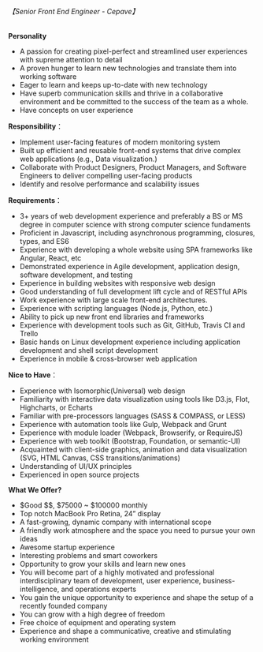 ###### 【Senior Front End Engineer - Cepave】

**Personality**

- A passion for creating pixel-perfect and streamlined user experiences with supreme attention to detail
- A proven hunger to learn new technologies and translate them into working software
- Eager to learn and keeps up-to-date with new technology
- Have superb communication skills and thrive in a collaborative environment and be committed to the success of the team as a whole.
- Have concepts on user experience

**Responsibility**：

- Implement user-facing features of modern monitoring system
- Built up efficient and reusable front-end systems that drive complex web applications (e.g., Data visualization.)
- Collaborate with Product Designers, Product Managers, and Software Engineers to deliver compelling user-facing products
- Identify and resolve performance and scalability issues

**Requirements**：

- 3+ years of web development experience and preferably a BS or MS degree in computer science with strong computer science fundaments
- Proficient in Javascript, including asynchronous programming, closures, types, and ES6
- Experience with developing a whole website using SPA frameworks like Angular, React, etc
- Demonstrated experience in Agile development, application design, software development, and testing
- Experience in building websites with responsive web design
- Good understanding of full development lift cycle and of RESTful APIs
- Work experience with large scale front-end architectures.
- Experience with scripting languages (Node.js, Python, etc.)
- Ability to pick up new front end libraries and frameworks
- Experience with development tools such as Git, GitHub, Travis CI and Trello
- Basic hands on Linux development experience including application development and shell script development
- Experience in mobile & cross-browser web application

**Nice to Have**：

- Experience with Isomorphic(Universal) web design
- Familiarity with interactive data visualization using tools like D3.js, Flot, Highcharts, or Echarts
- Familiar with pre-processors languages (SASS & COMPASS, or LESS)
- Experience with automation tools like Gulp, Webpack and Grunt
- Experience with module loader (Webpack, Browserify, or RequireJS)
- Experience with web toolkit (Bootstrap, Foundation, or semantic-UI)
- Acquainted with client-side graphics, animation and data visualization (SVG, HTML Canvas, CSS transitions/animations)
- Understanding of UI/UX principles
- Experienced in open source projects

**What We Offer?**

- $Good $$, $75000 ~ $100000 monthly
- Top notch MacBook Pro Retina, 24” display
- A fast-growing, dynamic company with international scope
- A friendly work atmosphere and the space you need to pursue your own ideas
- Awesome startup experience
- Interesting problems and smart coworkers
- Opportunity to grow your skills and learn new ones
- You will become part of a highly motivated and professional interdisciplinary team of development, user experience, business-intelligence, and operations experts
- You gain the unique opportunity to experience and shape the setup of a recently founded company
- You can grow with a high degree of freedom
- Free choice of equipment and operating system
- Experience and shape a communicative, creative and stimulating working environment
